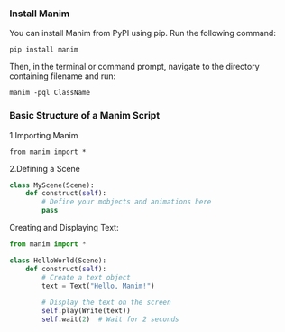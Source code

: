 ### Install Manim
You can install Manim from PyPI using pip. Run the following command:
```
pip install manim
```
Then, in the terminal or command prompt, navigate to the directory containing filename and run:
```
manim -pql ClassName
```
### Basic Structure of a Manim Script
1.Importing Manim
```
from manim import *
```
2.Defining a Scene
```py
class MyScene(Scene):
    def construct(self):
        # Define your mobjects and animations here
        pass
```
Creating and Displaying Text:
```py
from manim import *

class HelloWorld(Scene):
    def construct(self):
        # Create a text object
        text = Text("Hello, Manim!")
        
        # Display the text on the screen
        self.play(Write(text))
        self.wait(2)  # Wait for 2 seconds
```
